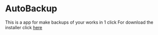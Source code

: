 # AutoBackup
This is a app for make backups of your works in 1 click
For download  the installer click [here](https://github.com/jugandomiguel/AutoBackup/releases/download/Installer/AutoBackupInstaller.exe)
